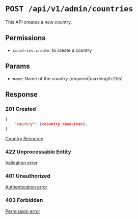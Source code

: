 # `POST /api/v1/admin/countries`
This API creates a new country.


## Permissions
- `countries.create`: to create a country

## Params

- `name`: Name of the country (required|maxlength:255)

## Response

### 201 Created
```json
{
    "country": {<country resource>},
}
```

[Country Resource](country_resource.md)

### 422 Unprocessable Entity
[Validation error](../../_globals/validation-errors.md)

### 401 Unauthorized
[Authentication error](../../_globals/authentication-errors.md)

### 403 Forbidden
[Permission error](../../_globals/permission-errors.md)
